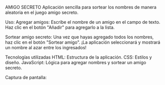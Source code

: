 AMIGO SECRETO
Aplicación sencilla para sortear los nombres de manera aleatoria en el juego amigo secreto.

Uso:
Agregar amigos:
Escribe el nombre de un amigo en el campo de texto.
Haz clic en el botón "Añadir" para agregarlo a la lista.

Sortear amigo secreto:
Una vez que hayas agregado todos los nombres, haz clic en el botón "Sortear amigo".
¡La aplicación seleccionará y mostrará un nombre al azar entre los ingresados!

Tecnologías utilizadas
HTML: Estructura de la aplicación.
CSS: Estilos y diseño.
JavaScript: Lógica para agregar nombres y sortear un amigo secreto.

Captura de pantalla:

